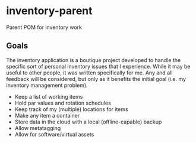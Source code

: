 # inventory-parent
Parent POM for inventory work

## Goals

The inventory application is a boutique project developed to handle the specific sort of personal inventory issues that I experience.  While it may be useful to other people, it was written specifically for me.  Any and all feedback will be considered, but only as it benefits the initial goal (i.e. my inventory management problem).

* Keep a list of working items
* Hold par values and rotation schedules
* Keep track of my (multiple) locations for items
* Make any item a container
* Store data in the cloud with a local (offline-capable) backup
* Allow metatagging
* Allow for software/virtual assets

